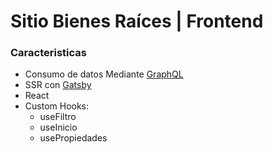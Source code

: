 # Sitio Bienes Raíces | Frontend

### Caracteristicas

 + Consumo de datos Mediante [GraphQL](https://graphql.org)
 + SSR con [Gatsby](https://www.gatsbyjs.com)
 + React
 + Custom Hooks:
   + useFiltro
   + useInicio
   + usePropiedades
